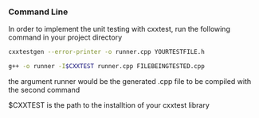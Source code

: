 ### Command Line
In order to implement the unit testing with cxxtest, run the following command in your project directory

```bash
cxxtestgen --error-printer -o runner.cpp YOURTESTFILE.h

g++ -o runner -I$CXXTEST runner.cpp FILEBEINGTESTED.cpp
```

the argument runner would be the generated .cpp file to be compiled with the second command

$CXXTEST is the path to the installtion of your cxxtest library
